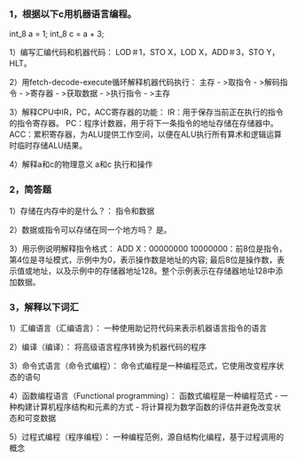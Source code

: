 ### 1，根据以下c用机器语言编程。
int_8 a = 1; int_8 c = a + 3;

1）编写汇编代码和机器代码：
LOD＃1，STO X，LOD X，ADD＃3，STO Y，HLT。

2）用fetch-decode-execute循环解释机器代码执行：
主存 - >取指令 - >解码指令 - >寄存器 - >获取数据 - >执行指令 - >主存

3）解释CPU中IR，PC，ACC寄存器的功能：
IR：用于保存当前正在执行的指令的指令寄存器。
PC：程序计数器，用于将下一条指令的地址存储在存储器中。
ACC：累积寄存器，为ALU提供工作空间，以便在ALU执行所有算术和逻辑运算时临时存储ALU结果。

4）解释a和c的物理意义
a和c   执行和操作

### 2，简答题
1）存储在内存中的是什么？：
指令和数据

2）数据或指令可以存储在同一个地方吗？
是。

3）用示例说明解释指令格式：
ADD X：00000000 10000000：前8位是指令，第4位是寻址模式，示例中为0，表示操作数是地址的内容; 最后8位是操作数，表示值或地址，以及示例中的存储器地址128。整个示例表示在存储器地址128中添加数据。

### 3，解释以下词汇
1）汇编语言（汇编语言）：
一种使用助记符代码来表示机器语言指令的语言

2）编译（编译）：
将高级语言程序转换为机器代码的程序

3）命令式语言（命令式编程）：
命令式编程是一种编程范式，它使用改变程序状态的语句

4）函数编程语言（Functional programming）：
函数式编程是一种编程范式 - 一种构建计算机程序结构和元素的方式 - 将计算视为数学函数的评估并避免改变状态和可变数据

5）过程式编程（程序编程）：
一种编程范例，源自结构化编程，基于过程调用的概念
